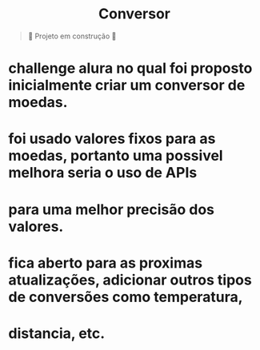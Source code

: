 <h1 align="center"> Conversor </h1>

> :construction: Projeto em construção :construction:

# challenge alura no qual foi proposto inicialmente criar um conversor de moedas.

# foi usado valores fixos para as moedas, portanto uma possivel melhora seria o uso de APIs
# para uma melhor precisão dos valores.

# fica aberto para as proximas atualizações, adicionar outros tipos de conversões como temperatura,
# distancia, etc.